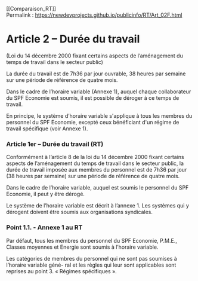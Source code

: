 [[Comparaison_RT]]  
Permalink : https://newdevprojects.github.io/publicinfo/RT/Art_02F.html

# Article 2  – Durée du travail 

(Loi du 14 décembre 2000 fixant certains aspects de l’aménagement du temps de travail dans le secteur public)

La durée du travail est de 7h36 par jour ouvrable, 38 heures par semaine sur une période de référence de quatre mois.

Dans le cadre de l’horaire variable (Annexe 1), auquel chaque collaborateur du SPF Economie est soumis, il est possible de déroger à ce temps de travail.

En principe, le système d’horaire variable s'applique à tous les membres du personnel du SPF Economie, excepté ceux bénéficiant d'un régime de travail spécifique (voir Annexe 1).

### Article 1er – Durée du travail  (RT)

Conformément à l’article 8 de la loi du 14 décembre 2000 fixant certains aspects de l’aménagement du temps de travail dans le secteur public, la durée de travail imposée aux membres du personnel est de 7h36 par jour (38 heures par semaine) sur une période de référence de quatre mois. 

Dans le cadre de l’horaire variable, auquel est soumis le personnel du SPF Economie, il peut y être dérogé. 

Le système de l’horaire variable est décrit à l’annexe 1. Les systèmes qui y dérogent doivent être soumis aux organisations syndicales. 

### Point 1.1. - Annexe 1 au RT

Par défaut, tous les membres du personnel du SPF Economie, P.M.E., Classes moyennes et 
Energie sont soumis à l’horaire variable. 

Les catégories de membres du personnel qui ne sont pas soumises à l’horaire variable géné-
ral et les règles qui leur sont applicables sont reprises au point 3. « Régimes spécifiques ». 

